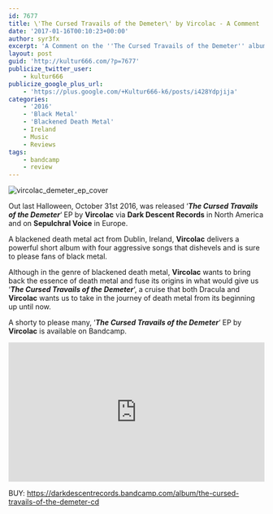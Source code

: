 ```yaml
---
id: 7677
title: \'The Cursed Travails of the Demeter\' by Vircolac - A Comment
date: '2017-01-16T00:10:23+00:00'
author: syr3fx
excerpt: 'A Comment on the ''The Cursed Travails of the Demeter'' album by Vircolac (2016).'
layout: post
guid: 'http://kultur666.com/?p=7677'
publicize_twitter_user:
    - kultur666
publicize_google_plus_url:
    - 'https://plus.google.com/+Kultur666-k6/posts/i428Ydpjija'
categories:
    - '2016'
    - 'Black Metal'
    - 'Blackened Death Metal'
    - Ireland
    - Music
    - Reviews
tags:
    - bandcamp
    - review
---
```


![vircolac_demeter_ep_cover](http://localhost:8080/wp-content/uploads/2017/01/vircolac_demeter_ep_cover.jpg)

Out last Halloween, October 31st 2016, was released ‘***The Cursed Travails of the Demeter***‘ EP by **Vircolac** via **Dark Descent Records** in North America and on **Sepulchral Voice** in Europe.

A blackened death metal act from Dublin, Ireland, **Vircolac** delivers a powerful short album with four aggressive songs that dishevels and is sure to please fans of black metal.

Although in the genre of blackened death metal, **Vircolac** wants to bring back the essence of death metal and fuse its origins in what would give us ‘***The Cursed Travails of the Demeter***‘, a cruise that both Dracula and **Vircolac** wants us to take in the journey of death metal from its beginning up until now.

A shorty to please many, ‘***The Cursed Travails of the Demeter***‘ EP by **Vircolac** is available on Bandcamp.

<iframe style="border: 0; width: 100%; height: 274px;" src="https://bandcamp.com/EmbeddedPlayer/album=3828990882/size=large/bgcol=333333/linkcol=e99708/tracklist=false/transparent=true/" seamless></iframe>

BUY: <https://darkdescentrecords.bandcamp.com/album/the-cursed-travails-of-the-demeter-cd>